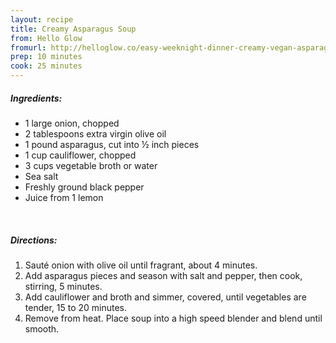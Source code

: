 ```yaml
---
layout: recipe
title: Creamy Asparagus Soup
from: Hello Glow
fromurl: http://helloglow.co/easy-weeknight-dinner-creamy-vegan-asparagus-soup/
prep: 10 minutes
cook: 25 minutes
---
```


##### Ingredients:

* 1 large onion, chopped
* 2 tablespoons extra virgin olive oil
* 1 pound asparagus, cut into ½ inch pieces
* 1 cup cauliflower, chopped
* 3 cups vegetable broth or water
* Sea salt
* Freshly ground black pepper
* Juice from 1 lemon

<br>

##### Directions:

1. Sauté onion with olive oil until fragrant, about 4 minutes.
2. Add asparagus pieces and season with salt and pepper, then cook, stirring, 5 minutes.
3. Add cauliflower and broth and simmer, covered, until vegetables are tender, 15 to 20 minutes.
4. Remove from heat. Place soup into a high speed blender and blend until smooth.
